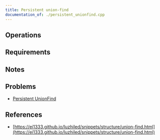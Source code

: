 ```yaml
---
title: Persistent union-find
documentation_of: ./persistent_unionfind.cpp
---
```


## Operations

## Requirements

## Notes

## Problems

- [Persistent UnionFind](https://judge.yosupo.jp/problem/persistent_unionfind)

## References

- [https://ei1333.github.io/luzhiled/snippets/structure/union-find.html](https://ei1333.github.io/luzhiled/snippets/structure/union-find.html)
